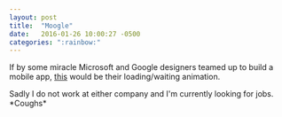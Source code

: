 ```yaml
---
layout: post
title:  "Moogle"
date:   2016-01-26 10:00:27 -0500
categories: ":rainbow:"
---
```


<p>If by some miracle Microsoft and Google designers teamed up to build a mobile app, <a href="http://davemuench.com/moogle">this</a> would be their loading/waiting animation.</p>
<p>Sadly I do not work at either company and I'm currently looking for jobs. *Coughs*</p>
